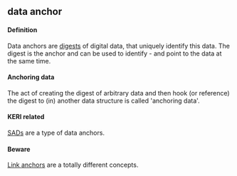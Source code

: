 ## data anchor

<h4>Definition</h4><p>Data anchors are <a href="digest">digests</a> of digital data, that uniquely identify this data. The digest is the anchor and can be used to identify - and point to the data at the same time. </p><h4>Anchoring data</h4><p>The act of creating the digest of arbitrary data and then hook (or reference) the digest to (in) another data structure is called &#39;anchoring data&#39;.</p><h4>KERI related</h4><p><a href="self-addressing-data">SADs</a> are a type of data anchors.</p><h4>Beware</h4><p><a href="https://en.wikipedia.org/wiki/Hyperlink#Anchor_links">Link anchors</a> are a totally different concepts.</p>


